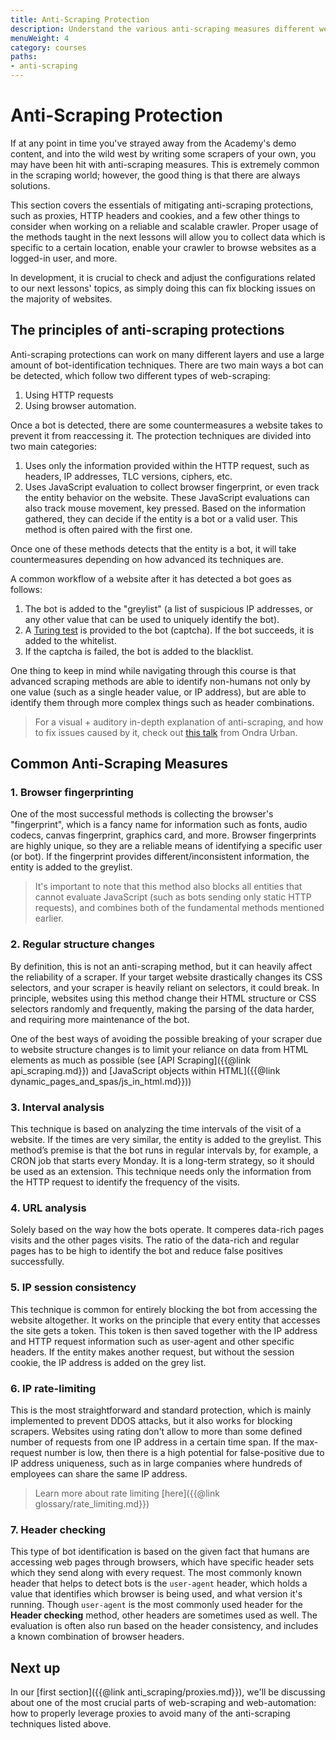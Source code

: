 ```yaml
---
title: Anti-Scraping Protection
description: Understand the various anti-scraping measures different websites use, and how to appear more human to fix them.
menuWeight: 4
category: courses
paths:
- anti-scraping
---
```


# [](#anti-scraping-protection) Anti-Scraping Protection

If at any point in time you've strayed away from the Academy's demo content, and into the wild west by writing some scrapers of your own, you may have been hit with anti-scraping measures. This is extremely common in the scraping world; however, the good thing is that there are always solutions.

This section covers the essentials of mitigating anti-scraping protections, such as proxies, HTTP headers and cookies, and a few other things to consider when working on a reliable and scalable crawler. Proper usage of the methods taught in the next lessons will allow you to collect data which is specific to a certain location, enable your crawler to browse websites as a logged-in user, and more.

In development, it is crucial to check and adjust the configurations related to our next lessons' topics, as simply doing this can fix blocking issues on the majority of websites.

## [](#the-principles) The principles of anti-scraping protections

Anti-scraping protections can work on many different layers and use a large amount of bot-identification techniques. There are two main ways a bot can be detected, which follow two different types of web-scraping:

1. Using HTTP requests
2. Using browser automation.

Once a bot is detected, there are some countermeasures a website takes to prevent it from reaccessing it. The protection techniques are divided into two main categories:

1. Uses only the information provided within the HTTP request, such as headers, IP addresses, TLC versions, ciphers, etc.
2. Uses JavaScript evaluation to collect browser fingerprint, or even track the entity behavior on the website. These JavaScript evaluations can also track mouse movement, key pressed. Based on the information gathered, they can decide if the entity is a bot or a valid user. This method is often paired with the first one.

Once one of these methods detects that the entity is a bot, it will take countermeasures depending on how advanced its techniques are.

A common workflow of a website after it has detected a bot goes as follows:

1. The bot is added to the "greylist" (a list of suspicious IP addresses, or any other value that can be used to uniquely identify the bot).
2. A [Turing test](https://en.wikipedia.org/wiki/Turing_test) is provided to the bot (captcha). If the bot succeeds, it is added to the whitelist.
3. If the captcha is failed, the bot is added to the blacklist.

One thing to keep in mind while navigating through this course is that advanced scraping methods are able to identify non-humans not only by one value (such as a single header value, or IP address), but are able to identify them through more complex things such as header combinations.

> For a visual + auditory in-depth explanation of anti-scraping, and how to fix issues caused by it, check out [this talk](https://www.youtube.com/watch?v=aXil0K-M-Vs) from Ondra Urban.

## [](#common-measures) Common Anti-Scraping Measures

### 1. Browser fingerprinting

One of the most successful methods is collecting the browser's "fingerprint", which is a fancy name for information such as fonts, audio codecs, canvas fingerprint, graphics card, and more. Browser fingerprints are highly unique, so they are a reliable means of identifying a specific user (or bot). If the fingerprint provides different/inconsistent information, the entity is added to the greylist.

> It's important to note that this method also blocks all entities that cannot evaluate JavaScript (such as bots sending only static HTTP requests), and combines both of the fundamental methods mentioned earlier.

### 2. Regular structure changes

By definition, this is not an anti-scraping method, but it can heavily affect the reliability of a scraper. If your target website drastically changes its CSS selectors, and your scraper is heavily reliant on selectors, it could break. In principle, websites using this method change their HTML structure or CSS selectors randomly and frequently, making the parsing of the data harder, and requiring more maintenance of the bot.

One of the best ways of avoiding the possible breaking of your scraper due to website structure changes is to limit your reliance on data from HTML elements as much as possible (see [API Scraping]({{@link api_scraping.md}}) and [JavaScript objects within HTML]({{@link dynamic_pages_and_spas/js_in_html.md}}))

### 3. Interval analysis

This technique is based on analyzing the time intervals of the visit of a website. If the times are very similar, the entity is added to the greylist. This method’s premise is that the bot runs in regular intervals by, for example, a CRON job that starts every Monday. It is a long-term strategy, so it should be used as an extension. This technique needs only the information from the HTTP request to identify the frequency of the visits.

### 4. URL analysis

Solely based on the way how the bots operate. It comperes data-rich pages visits and the other pages visits. The ratio of the data-rich and regular pages has to be high to identify the bot and reduce false positives successfully.

### 5. IP session consistency

This technique is common for entirely blocking the bot from accessing the website altogether. It works on the principle that every entity that accesses the site gets a token. This token is then saved together with the IP address and HTTP request information such as user-agent and other specific headers. If the entity makes another request, but without the session cookie, the IP address is added on the grey list.

### 6. IP rate-limiting

This is the most straightforward and standard protection, which is mainly implemented to prevent DDOS attacks, but it also works for blocking scrapers. Websites using rating don't allow to more than some defined number of requests from one IP address in a certain time span. If the max-request number is low, then there is a high potential for false-positive due to IP address uniqueness, such as in large companies where hundreds of employees can share the same IP address.

> Learn more about rate limiting [here]({{@link glossary/rate_limiting.md}})

### 7. Header checking

This type of bot identification is based on the given fact that humans are accessing web pages through browsers, which have specific header sets which they send along with every request. The most commonly known header that helps to detect bots is the `user-agent` header, which holds a value that identifies which browser is being used, and what version it's running. Though `user-agent` is the most commonly used header for the **Header checking** method, other headers are sometimes used as well. The evaluation is often also run based on the header consistency, and includes a known combination of browser headers.

## [](#next) Next up

In our [first section]({{@link anti_scraping/proxies.md}}), we'll be discussing about one of the most crucial parts of web-scraping and web-automation: how to properly leverage proxies to avoid many of the anti-scraping techniques listed above.

